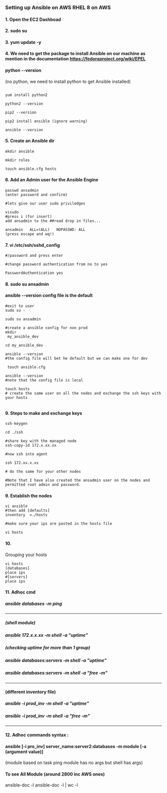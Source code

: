 ### Setting up Ansible on AWS RHEL 8 on AWS

#### 1. Open the EC2 Dashboad
#### 2. sudo su
#### 3. yum update -y
#### 4. We need to get the package to install Ansible on our machine as mention in the documentation https://fedoraproject.org/wiki/EPEL
#### python --version
(no python, we need to install python to get Ansible installed)
``` yum install https://dl.fedoraproject.org/pub/epel/epel-release-latest-8.noarch.rpm

yum install python2

python2 --version

pip2 --version

pip2 install ansible (ignore warning)

ansible --version
```
#### 5. Create an Ansible dir
```cd /etc
mkdir ansible

mkdir roles

touch ansible.cfg hosts
```
#### 6. Add an Admin user for the Ansible Engine

```useradd ansadmin
passwd ansadmin
(enter password and confirm)

#lets give our user sudo priviledges

visudo
#press i (for insert)
add ansadmin to the ##read drop in files...

ansadmin   ALL=(ALL)   NOPASSWD: ALL
(press escape and wq!)
```

#### 7.  vi /etc/ssh/sshd_config

```
#/password and press enter

#change password authentication from no to yes

PasswordAuthentication yes

```

#### 8. sudo su ansadmin

#### ansible --version config file is the default
```
#exit to user
sudo su -

sudo su ansadmin

#create a ansible config for non prod
mkdir
 my_ansible_dev

cd my_ansible_dev

ansible --version
#the config file will bet he default but we can make one for dev

 touch ansible.cfg

ansible --version
#note that the config file is local

touch hosts
# create the same user on all the nodes and exchange the ssh keys with your hosts


  ```
  #### 9. Steps to make and exchange keys
  ```
  ssh-keygen

  cd ./ssh

#share key with the managed node
  ssh-copy-id 172.x.xx.xx

  #now ssh into agent

  ssh 172.xx.x.xx

  # do the same for your other nodes

  #Note that I have also created the ansadmin user on the nodes and permitted root admin and password.
  ```

  #### 9. Establish the nodes

  ```
  vi ansible
  #then add [defaults]
  inventory  =./hosts

  #make sure your ips are pasted in the hosts file

  vi hosts

  ```

  #### 10.
  Grouping your hosts

  ```
  vi hosts
  [databases]
  place ips
  #[servers]
  place ips

  ```
  #### 11. Adhoc cmd
  ##### ansible databases -m ping
  -------------------------------------
  ##### (shell module)
  ##### ansible 172.x.x.xx -m shell -a "uptime"
  ##### (checking uptime for more than 1 group)
  ##### ansible databases:servers -m shell -a "uptime"
  ##### ansible databases:servers -m shell -a "free -m"

---------------------------------------
  #### (different inventory file)
  ##### ansible -i prod_inv -m shell -a "uptime"
  ##### ansible -i prod_inv -m shell -a "free -m"
  -----------------------------------

  #### 12. Adhoc commands syntax :
  #### ansible [-i pro_inv] server_name:server2:databases -m module [-a (argument value)]

  (module based on task ping module has no args but shell has args)
#### To see All Module (around 2800 inc AWS ones)
  ansible-doc -l
  ansible-doc -l | wc -l
